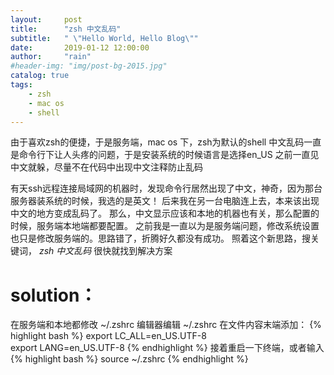 ```yaml
---
layout:     post
title:      "zsh 中文乱码"
subtitle:   " \"Hello World, Hello Blog\""
date:       2019-01-12 12:00:00
author:     "rain"
#header-img: "img/post-bg-2015.jpg"
catalog: true
tags:
    - zsh
    - mac os
    - shell
---
```


由于喜欢zsh的便捷，于是服务端，mac os 下，zsh为默认的shell
中文乱码一直是命令行下让人头疼的问题，于是安装系统的时候语言是选择en_US
之前一直见中文就躲，尽量不在代码中出现中文注释防止乱码

有天ssh远程连接局域网的机器时，发现命令行居然出现了中文，神奇，因为那台服务器装系统的时候，我选的是英文！
后来我在另一台电脑连上去，本来该出现中文的地方变成乱码了。
那么，中文显示应该和本地的机器也有关，那么配置的时候，服务端本地端都要配置。
之前我是一直以为是服务端问题，修改系统设置也只是修改服务端的。思路错了，折腾好久都没有成功。
照着这个新思路，搜关键词， *zsh 中文乱码* 很快就找到解决方案

# solution：

在服务端和本地都修改 ~/.zshrc
编辑器编辑 ~/.zshrc
在文件内容末端添加：
{% highlight bash %}
export LC_ALL=en_US.UTF-8  
export LANG=en_US.UTF-8
{% endhighlight %}
接着重启一下终端，或者输入
{% highlight bash %}
source ~/.zshrc
{% endhighlight %}
